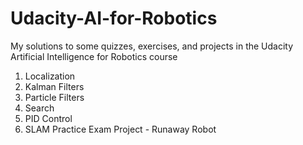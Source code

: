 # Udacity-AI-for-Robotics
My solutions to some quizzes, exercises, and projects in the Udacity Artificial Intelligence for Robotics course

1. Localization
2. Kalman Filters
3. Particle Filters
4. Search
5. PID Control
6. SLAM
Practice Exam
Project - Runaway Robot
